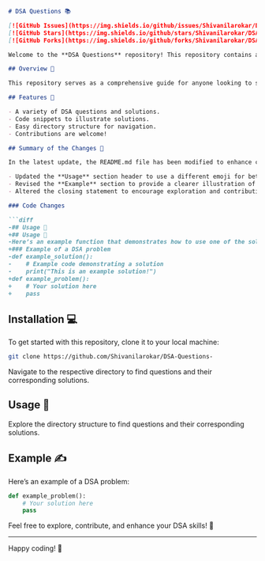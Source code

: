 ```markdown
# DSA Questions 📚

[![GitHub Issues](https://img.shields.io/github/issues/Shivanilarokar/DSA-Questions-)](https://github.com/Shivanilarokar/DSA-Questions-/issues) 
[![GitHub Stars](https://img.shields.io/github/stars/Shivanilarokar/DSA-Questions-)](https://github.com/Shivanilarokar/DSA-Questions-/stargazers) 
[![GitHub Forks](https://img.shields.io/github/forks/Shivanilarokar/DSA-Questions-)](https://github.com/Shivanilarokar/DSA-Questions-/forks)

Welcome to the **DSA Questions** repository! This repository contains a collection of Data Structures and Algorithms questions along with their respective solutions.

## Overview 🌟

This repository serves as a comprehensive guide for anyone looking to strengthen their coding skills, particularly in the realm of Data Structures and Algorithms. Whether you're preparing for interviews or simply looking to enhance your knowledge, you'll find valuable resources here.

## Features 🚀

- A variety of DSA questions and solutions.
- Code snippets to illustrate solutions.
- Easy directory structure for navigation.
- Contributions are welcome!

## Summary of the Changes 📝

In the latest update, the README.md file has been modified to enhance clarity and improve the presentation of content. The following changes were made:

- Updated the **Usage** section header to use a different emoji for better visual appeal.
- Revised the **Example** section to provide a clearer illustration of a DSA problem.
- Altered the closing statement to encourage exploration and contribution to the repository.

### Code Changes

```diff
-## Usage 📖
+## Usage 📖
-Here’s an example function that demonstrates how to use one of the solutions:
+### Example of a DSA problem
-def example_solution():
-    # Example code demonstrating a solution
-    print("This is an example solution!")
+def example_problem():
+    # Your solution here
+    pass
```

## Installation 💻

To get started with this repository, clone it to your local machine:

```bash
git clone https://github.com/Shivanilarokar/DSA-Questions-
```

Navigate to the respective directory to find questions and their corresponding solutions.

## Usage 📖

Explore the directory structure to find questions and their corresponding solutions.

## Example ✍️

Here’s an example of a DSA problem:

```python
def example_problem():
    # Your solution here
    pass
```

Feel free to explore, contribute, and enhance your DSA skills! 🚀

---

Happy coding! 🎉
```